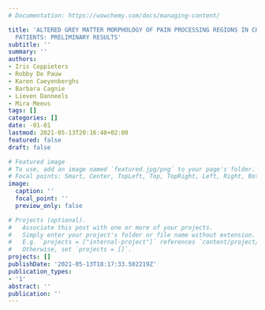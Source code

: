 ```yaml
---
# Documentation: https://wowchemy.com/docs/managing-content/

title: 'ALTERED GREY MATTER MORPHOLOGY OF PAIN PROCESSING REGIONS IN CHRONIC WHIPLASH
  PATIENTS: PRELIMINARY RESULTS'
subtitle: ''
summary: ''
authors:
- Iris Coppieters
- Robby De Pauw
- Karen Caeyenberghs
- Barbara Cagnie
- Lieven Danneels
- Mira Meeus
tags: []
categories: []
date: -01-01
lastmod: 2021-05-13T20:16:48+02:00
featured: false
draft: false

# Featured image
# To use, add an image named `featured.jpg/png` to your page's folder.
# Focal points: Smart, Center, TopLeft, Top, TopRight, Left, Right, BottomLeft, Bottom, BottomRight.
image:
  caption: ''
  focal_point: ''
  preview_only: false

# Projects (optional).
#   Associate this post with one or more of your projects.
#   Simply enter your project's folder or file name without extension.
#   E.g. `projects = ["internal-project"]` references `content/project/deep-learning/index.md`.
#   Otherwise, set `projects = []`.
projects: []
publishDate: '2021-05-13T18:17:33.502219Z'
publication_types:
- '1'
abstract: ''
publication: ''
---
```

